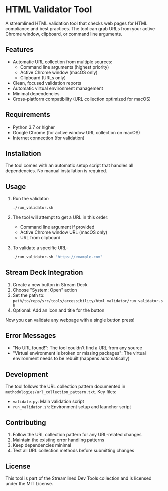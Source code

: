 # HTML Validator Tool

A streamlined HTML validation tool that checks web pages for HTML compliance and best practices. The tool can grab URLs from your active Chrome window, clipboard, or command line arguments.

## Features

- Automatic URL collection from multiple sources:
  - Command line arguments (highest priority)
  - Active Chrome window (macOS only)
  - Clipboard (URLs only)
- Clean, focused validation reports
- Automatic virtual environment management
- Minimal dependencies
- Cross-platform compatibility (URL collection optimized for macOS)

## Requirements

- Python 3.7 or higher
- Google Chrome (for active window URL collection on macOS)
- Internet connection (for validation)

## Installation

The tool comes with an automatic setup script that handles all dependencies. No manual installation is required.

## Usage

1. Run the validator:
   ```bash
   ./run_validator.sh
   ```

2. The tool will attempt to get a URL in this order:
   - Command line argument if provided
   - Active Chrome window URL (macOS only)
   - URL from clipboard

3. To validate a specific URL:
   ```bash
   ./run_validator.sh "https://example.com"
   ```

## Stream Deck Integration

1. Create a new button in Stream Deck
2. Choose "System: Open" action
3. Set the path to: `path/to/repo/src/tools/accessibility/html_validator/run_validator.sh`
4. Optional: Add an icon and title for the button

Now you can validate any webpage with a single button press!

## Error Messages

- "No URL found!": The tool couldn't find a URL from any source
- "Virtual environment is broken or missing packages": The virtual environment needs to be rebuilt (happens automatically)

## Development

The tool follows the URL collection pattern documented in `methodologies/url_collection_pattern.txt`. Key files:

- `validate.py`: Main validation script
- `run_validator.sh`: Environment setup and launcher script

## Contributing

1. Follow the URL collection pattern for any URL-related changes
2. Maintain the existing error handling patterns
3. Keep dependencies minimal
4. Test all URL collection methods before submitting changes

## License

This tool is part of the Streamlined Dev Tools collection and is licensed under the MIT License.
